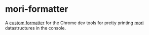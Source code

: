 # mori-formatter

A [custom formatter](https://docs.google.com/document/d/1FTascZXT9cxfetuPRT2eXPQKXui4nWFivUnS_335T3U/preview#) for the Chrome dev tools for pretty printing [mori](https://swannodette.github.io/mori/) datastructures in the console.
